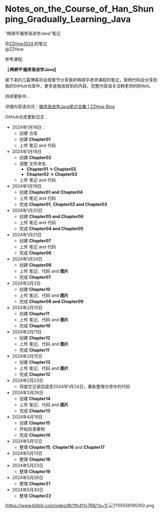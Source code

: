 # Notes_on_the_Course_of_Han_Shunping_Gradually_Learning_Java
“韩顺平循序渐进学Java”笔记

@[ZZHow1024  ](https://github.com/ZZHow1024)的笔记  
@ZZHow

参考课程:

【***韩顺平* 循序渐进学Java】**

接下来的几篇博客将会按章节分享我听韩顺平老师课程的笔记，案例代码会分享到我的GitHub仓库中，更多是我收获到的内容，完整内容请关注韩老师的Bilibili。

持续更新中…

详细内容请访问：[循序渐进学Java笔记合集 | ZZHow Blog](https://blog.zzhow.com/article/hspJava)

GitHub仓库更新日志：

- 2024年1月16日：
    - 创建 仓库
    - 创建 **Chapter01**
    - 上传 笔记 and 代码
- 2024年1月18日
    - 创建 **Chapter02**
    - 调整 文件命名
        - **Chapter01 → Chapter02**
        - **Chapter02 → Chapter03**
    - 上传 笔记 and 代码
- 2024年1月19日
    - 创建 **Chapter01 and** **Chapter04**
    - 上传 笔记 and 代码
    - 完成 **Chapter01,** **Chapter02 and Chapter03**
- 2024年1月20日
    - 创建 **Chapter05 and** **Chapter06**
    - 上传 笔记 and 代码
    - 完成 **Chapter04 and Chapter05**
- 2024年1月21日
    - 创建 **Chapter07**
    - 上传 笔记 and 代码
    - 完成 **Chapter06**
- 2024年1月24日
    - 创建 **Chapter08**
    - 上传 笔记、代码 and **图片**
    - 完成 **Chapter07**
- 2024年2月3日
    - 创建 **Chapter10**
    - 上传 笔记、代码 and **图片**
    - 完成 **Chapter08 and Chapter09**
- 2024年2月10日
    - 创建 **Chapter11**
    - 上传 笔记、代码 and **图片**
    - 完成 **Chapter10**
- 2024年2月11日
    - 创建 **Chapter12**
    - 上传 笔记、代码 and **图片**
    - 完成 **Chapter11**
- 2024年2月15日
    - 创建 **Chapter13**
    - 上传 笔记、代码 and **图片**
    - 完成 **Chapter12**
- 2024年2月23日
    - 将提交记录回退至2024年1月24日，重新整理仓库中的代码
- 2024年3月26日
    - 创建 **Chapter14**
    - 上传 笔记、代码 and **图片**
    - 完成 **Chapter13**
- 2024年4月19日
    - 创建 **Chapter15**
    - 开始目录重构
    - 完成 **Chapter14**
- 2024年5月12日
    - 整理 **Chapter15**, **Chapter16** and **Chapter17**
- 2024年5月13日
    - 整理 **Chapter18**
- 2024年5月23日
    - 整理 **Chapter19**
- 2024年5月26日
    - 整理 **Chapter21**
- 2024年5月30日
    - 整理 **Chapter22**

[https://www.bilibili.com/video/BV1fh411y7R8/?p=1]
![1705558195302.png](https://www.notion.so/image/https%3A%2F%2Fprod-files-secure.s3.us-west-2.amazonaws.com%2F4b165318-6383-451c-8845-110b786c9f0a%2F215c7826-8f8e-456f-a6b4-62891fafca9e%2F1705558195302.png?table=block&id=8d67b0e0-92a9-4dc0-99e1-8cc6bda8aeca&t=8d67b0e0-92a9-4dc0-99e1-8cc6bda8aeca)
